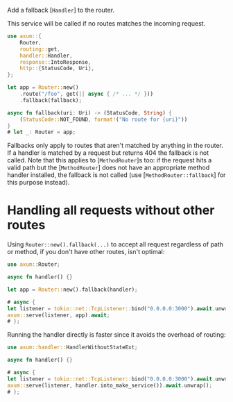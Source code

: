 Add a fallback [`Handler`] to the router.

This service will be called if no routes matches the incoming request.

```rust
use axum::{
    Router,
    routing::get,
    handler::Handler,
    response::IntoResponse,
    http::{StatusCode, Uri},
};

let app = Router::new()
    .route("/foo", get(|| async { /* ... */ }))
    .fallback(fallback);

async fn fallback(uri: Uri) -> (StatusCode, String) {
    (StatusCode::NOT_FOUND, format!("No route for {uri}"))
}
# let _: Router = app;
```

Fallbacks only apply to routes that aren't matched by anything in the
router. If a handler is matched by a request but returns 404 the
fallback is not called. Note that this applies to [`MethodRouter`]s too: if the
request hits a valid path but the [`MethodRouter`] does not have an appropriate
method handler installed, the fallback is not called (use
[`MethodRouter::fallback`] for this purpose instead).


# Handling all requests without other routes

Using `Router::new().fallback(...)` to accept all request regardless of path or
method, if you don't have other routes, isn't optimal:

```rust
use axum::Router;

async fn handler() {}

let app = Router::new().fallback(handler);

# async {
let listener = tokio::net::TcpListener::bind("0.0.0.0:3000").await.unwrap();
axum::serve(listener, app).await;
# };
```

Running the handler directly is faster since it avoids the overhead of routing:

```rust
use axum::handler::HandlerWithoutStateExt;

async fn handler() {}

# async {
let listener = tokio::net::TcpListener::bind("0.0.0.0:3000").await.unwrap();
axum::serve(listener, handler.into_make_service()).await.unwrap();
# };
```
